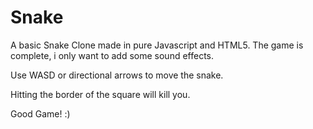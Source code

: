 # Snake

A basic Snake Clone made in pure Javascript and HTML5. 
The game is complete, i only want to add some sound effects.

Use WASD or directional arrows to move the snake. 

Hitting the border of the square will kill you. 

Good Game! :) 

